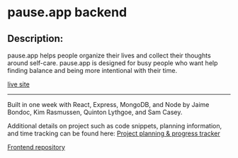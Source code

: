 # pause.app backend

## Description:

pause.app helps people organize their lives and collect their thoughts around self-care. pause.app is designed for busy people who want help finding balance and being more intentional with their time.

[live site](https://pause-app.netlify.app)

---

Built in one week with React, Express, MongoDB, and Node by Jaime Bondoc, Kim Rasmussen, Quinton Lythgoe, and Sam Casey.

Additional details on project such as code snippets, planning information, and time tracking can be found here: [Project planning & progress tracker](https://www.notion.so/c1c3de9460434187934c0b8536873035?v=079b397c6e3c4d108b6c3b93c142ac6d)

[Frontend repository](https://github.com/samuel-casey/p3-frontend)
